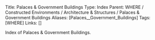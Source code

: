 Title: Palaces & Government Buildings
Type: Index
Parent: WHERE / Constructed Environments / Architecture & Structures / Palaces & Government Buildings
Aliases: [Palaces__Government_Buildings]
Tags: [WHERE]
Links: []

Index of Palaces & Government Buildings.
